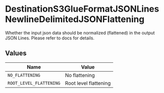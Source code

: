 # DestinationS3GlueFormatJSONLinesNewlineDelimitedJSONFlattening

Whether the input json data should be normalized (flattened) in the output JSON Lines. Please refer to docs for details.


## Values

| Name                    | Value                   |
| ----------------------- | ----------------------- |
| `NO_FLATTENING`         | No flattening           |
| `ROOT_LEVEL_FLATTENING` | Root level flattening   |
